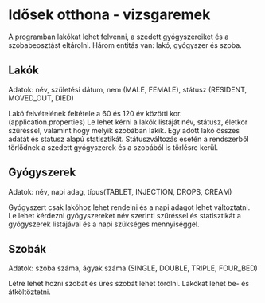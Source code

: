 # Idősek otthona - vizsgaremek

A programban lakókat lehet felvenni, a szedett gyógyszereiket és a szobabeosztást eltárolni.
Három entitás van: lakó, gyógyszer és szoba.

## Lakók

Adatok: név, születési dátum, nem (MALE, FEMALE), státusz (RESIDENT, MOVED_OUT, DIED)

Lakó felvételének feltétele a 60 és 120 év közötti kor. (application.properties)
Le lehet kérni a lakók listáját név, státusz, életkor szűréssel, valamint hogy melyik szobában lakik. Egy adott lakó összes adatát és statusz alapú statisztikát. 
Státuszváltozás esetén a rendszerből törlődnek a szedett gyógyszerek és a szobából is törlésre kerül.


## Gyógyszerek

Adatok: név, napi adag, típus(TABLET, INJECTION, DROPS, CREAM)

Gyógyszert csak lakóhoz lehet rendelni és a napi adagot lehet változtatni.
Le lehet kérdezni gyógyszereket név szerinti szűréssel és statisztikát a gyógyszerek listájával és a napi szükséges mennyiséggel.

## Szobák

Adatok: szoba száma, ágyak száma (SINGLE, DOUBLE, TRIPLE, FOUR_BED)

Létre lehet hozni szobát és üres szobát lehet törölni.
Lakókat lehet be- és átköltöztetni.
